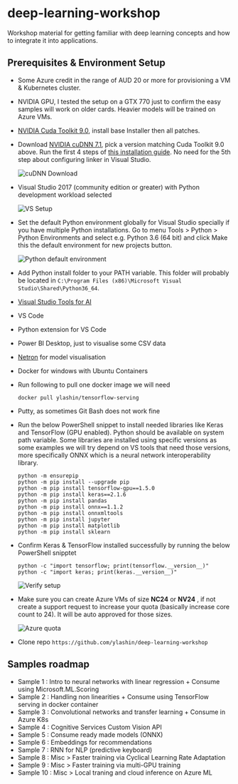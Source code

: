 # deep-learning-workshop
Workshop material for getting familiar with deep learning concepts and how to integrate it into applications.


## Prerequisites & Environment Setup

* Some Azure credit in the range of AUD 20 or more for provisioning a VM & Kubernetes cluster.
* NVIDIA GPU, I tested the setup on a GTX 770 just to confirm the easy samples will work on older cards. Heavier models will be trained on Azure VMs.
* [NVIDIA Cuda Toolkit 9.0](https://developer.nvidia.com/cuda-90-download-archive), install base Installer then all patches.
* Download [NVIDIA cuDNN 7.1](https://developer.nvidia.com/cudnn), pick a version matching Cuda Toolkit 9.0 above. Run the first 4 steps of [this installation guide](https://docs.nvidia.com/deeplearning/sdk/cudnn-install/index.html#installwindows). No need for the 5th step about configuring linker in Visual Studio.

    ![cuDNN Download](https://i.imgur.com/yqob1lK.png)

* Visual Studio 2017 (community edition or greater) with Python development workload selected

    ![VS Setup](https://i.imgur.com/J5TOfQl.png)

* Set the default Python environment globally for Visual Studio specially if you have multiple Python installations. Go to menu Tools > Python > Python Environments and select e.g. Python 3.6 (64 bit) and click Make this the default environment for new projects button.

    ![Python default environment](https://i.imgur.com/jXeCgwW.png)

* Add Python install folder to your PATH variable. This folder will probably be located in `C:\Program Files (x86)\Microsoft Visual Studio\Shared\Python36_64`.
* [Visual Studio Tools for AI](https://visualstudio.microsoft.com/downloads/ai-tools-vs/)
* VS Code
* Python extension for VS Code
* Power BI Desktop, just to visualise some CSV data
* [Netron](https://github.com/lutzroeder/Netron) for model visualisation
* Docker for windows with Ubuntu Containers
* Run following to pull one docker image we will need

    ```
    docker pull ylashin/tensorflow-serving
    ```
    
* Putty, as sometimes Git Bash does not work fine
* Run the below PowerShell snippet to install needed libraries like Keras and TensorFlow (GPU enabled). Python should be available on system path variable. Some libraries are installed using specific versions as some examples we will try depend on VS tools that need those versions, more specifically ONNX which is a neural network interoperability library.

    ```
    python -m ensurepip
    python -m pip install --upgrade pip    
    python -m pip install tensorflow-gpu==1.5.0
    python -m pip install keras==2.1.6
    python -m pip install pandas
    python -m pip install onnx==1.1.2
    python -m pip install onnxmltools
    python -m pip install jupyter
    python -m pip install matplotlib
    python -m pip install sklearn
    ```

* Confirm Keras & TensorFlow installed successfully by running the below PowerShell snipptet

    ```
    python -c "import tensorflow; print(tensorflow.__version__)"
    python -c "import keras; print(keras.__version__)"
    ```

    ![Verify setup](https://i.imgur.com/pkHxC4X.png)

* Make sure you can create Azure VMs of size **NC24** or **NV24** , if not create a support request to increase your quota (basically increase core count to 24). It will be auto approved for those sizes.

    ![Azure quota](https://i.imgur.com/SVUh0Ko.png)

* Clone repo `https://github.com/ylashin/deep-learning-workshop`


## Samples roadmap

* Sample 1 : Intro to neural networks with linear regression + Consume using Microsoft.ML.Scoring
* Sample 2 : Handling non linearities + Consume using TensorFlow serving in docker container
* Sample 3 : Convolutional networks and transfer learning + Consume in Azure K8s
* Sample 4 : Cognitive Services Custom Vision API
* Sample 5 : Consume ready made models (ONNX)
* Sample 6 : Embeddings for recommendations
* Sample 7 : RNN for NLP (predictive keyboard)
* Sample 8 : Misc > Faster training via Cyclical Learning Rate Adaptation
* Sample 9 : Misc > Faster training via multi-GPU training
* Sample 10 : Misc > Local traning and cloud inference on Azure ML